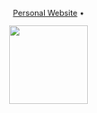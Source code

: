 <p align="center">
  <a href="https://justin-thomas-sebastian.github.io/justin-sebastian/">Personal Website</a> •
</p>

<p align="center">
<a href="https://github.com/Justin-Thomas-Sebastian" target="_blank">
  <img height="140em" align="center" src="https://github-readme-stats.vercel.app/api/top-langs/?username=Justin-Thomas-Sebastian&layout=compact&theme=dark&langs_count=6" />
</a>
</p><br>
